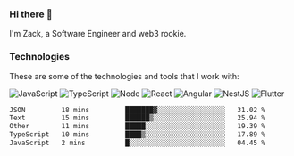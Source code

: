 ### Hi there 👋
I'm Zack, a Software Engineer and web3 rookie.

### Technologies
These are some of the technologies and tools that I work with:

![JavaScript](https://img.shields.io/badge/JavaScript-323330.svg?logo=javascript&logoColor=F7DF1E) 
![TypeScript](https://img.shields.io/badge/TypeScript-007ACC.svg?logo=typescript&logoColor=white) 
![Node](https://img.shields.io/badge/Node.js-43853D.svg?logo=node.js&logoColor=white)
![React](https://img.shields.io/badge/React-20232a.svg?logo=react&logoColor=61DAFB) 
![Angular](https://img.shields.io/badge/Angular-E23237.svg?logo=angularjs&logoColor=white)
![NestJS](https://img.shields.io/badge/NestJS-E0234E?logo=nestjs&logoColor=white)
![Flutter](https://img.shields.io/badge/Flutter-02569B.svg?logo=flutter&logoColor=white)

<!--START_SECTION:waka-->

```txt
JSON         18 mins         ███████▓░░░░░░░░░░░░░░░░░   31.02 %
Text         15 mins         ██████▒░░░░░░░░░░░░░░░░░░   25.94 %
Other        11 mins         █████░░░░░░░░░░░░░░░░░░░░   19.39 %
TypeScript   10 mins         ████▒░░░░░░░░░░░░░░░░░░░░   17.89 %
JavaScript   2 mins          █░░░░░░░░░░░░░░░░░░░░░░░░   04.45 %
```

<!--END_SECTION:waka-->
